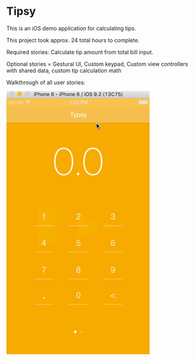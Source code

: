 # Tipsy

This is an iOS demo application for calculating tips.

This project took approx. 24 total hours to complete. 

Required stories: Calculate tip amount from total bill input.

Optional stories = Gestural UI, Custom keypad, Custom view controllers with shared data, custom tip calculation math

Walkthrough of all user stories:

![Video Walkthrough](Tipsy.gif)
